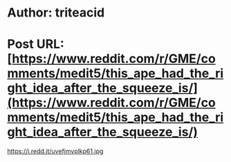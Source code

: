 # Author: triteacid
# Post URL: [https://www.reddit.com/r/GME/comments/medit5/this_ape_had_the_right_idea_after_the_squeeze_is/](https://www.reddit.com/r/GME/comments/medit5/this_ape_had_the_right_idea_after_the_squeeze_is/)


https://i.redd.it/uvefjmvplkp61.jpg